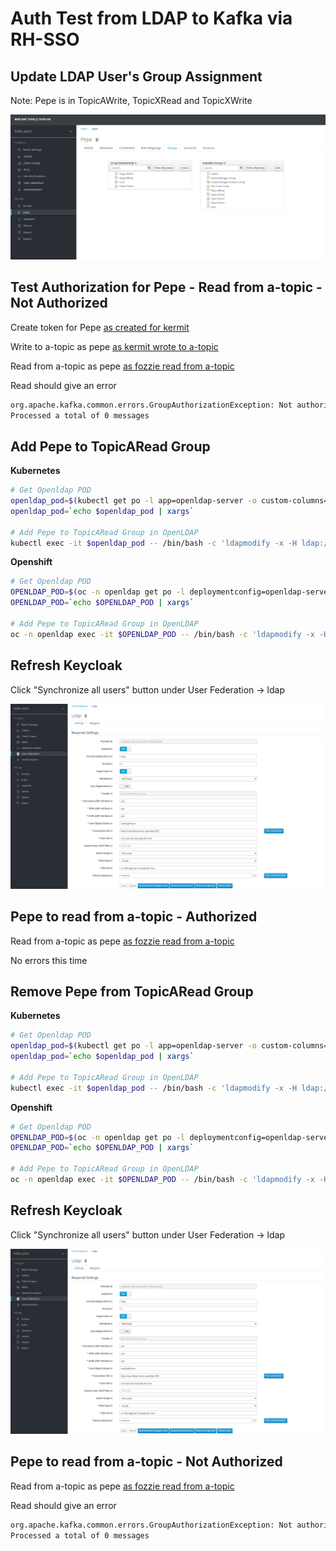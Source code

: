 # Auth Test from LDAP to Kafka via RH-SSO

## Update LDAP User's Group Assignment

Note: Pepe is in TopicAWrite, TopicXRead and TopicXWrite

![](assets/keycloak-setup-014.png)


## Test Authorization for Pepe - Read from a-topic - Not Authorized

Create token for Pepe [as created for kermit](KAFKA-OAUTH-TEST.md)

Write to a-topic as pepe [as kermit wrote to a-topic](KAFKA-OAUTH-TEST.md)

Read from a-topic as pepe [as fozzie read from a-topic](KAFKA-OAUTH-TEST.md)

Read should give an error 
```bash
org.apache.kafka.common.errors.GroupAuthorizationException: Not authorized to access group: a_consumer_group_001
Processed a total of 0 messages
```

## Add Pepe to TopicARead Group

**Kubernetes**

```bash
# Get Openldap POD
openldap_pod=$(kubectl get po -l app=openldap-server -o custom-columns=:metadata.name)
openldap_pod=`echo $openldap_pod | xargs`

# Add Pepe to TopicARead Group in OpenLDAP
kubectl exec -it $openldap_pod -- /bin/bash -c 'ldapmodify -x -H ldap://openldap-server.openldap:389 -D "cn=Manager,dc=example,dc=com" -w admin -f /tmp/add-pepe-to-read.ldif'


```

**Openshift**


```bash
# Get Openldap POD
OPENLDAP_POD=$(oc -n openldap get po -l deploymentconfig=openldap-server -o custom-columns=:metadata.name)
OPENLDAP_POD=`echo $OPENLDAP_POD | xargs`

# Add Pepe to TopicARead Group in OpenLDAP
oc -n openldap exec -it $OPENLDAP_POD -- /bin/bash -c 'ldapmodify -x -H ldap://openldap-server.openldap:389 -D "cn=Manager,dc=example,dc=com" -w admin -f /tmp/add-pepe-to-read.ldif'

```

## Refresh Keycloak

Click "Synchronize all users" button under User Federation -> ldap

![](assets/keycloak-setup-015.png)


## Pepe to read from a-topic  - Authorized
Read from a-topic as pepe [as fozzie read from a-topic](KAFKA-OAUTH-TEST.md)

No errors this time

## Remove Pepe from TopicARead Group

**Kubernetes**

```bash
# Get Openldap POD
openldap_pod=$(kubectl get po -l app=openldap-server -o custom-columns=:metadata.name)
openldap_pod=`echo $openldap_pod | xargs`

# Add Pepe to TopicARead Group in OpenLDAP
kubectl exec -it $openldap_pod -- /bin/bash -c 'ldapmodify -x -H ldap://openldap-server.openldap:389 -D "cn=Manager,dc=example,dc=com" -w admin -f /tmp/remove-pepe-from-read.ldif'


```

**Openshift**


```bash
# Get Openldap POD
OPENLDAP_POD=$(oc -n openldap get po -l deploymentconfig=openldap-server -o custom-columns=:metadata.name)
OPENLDAP_POD=`echo $OPENLDAP_POD | xargs`

# Add Pepe to TopicARead Group in OpenLDAP
oc -n openldap exec -it $OPENLDAP_POD -- /bin/bash -c 'ldapmodify -x -H ldap://openldap-server.openldap:389 -D "cn=Manager,dc=example,dc=com" -w admin -f /tmp/remove-pepe-from-read.ldif'

```

## Refresh Keycloak

Click "Synchronize all users" button under User Federation -> ldap

![](assets/keycloak-setup-015.png)


## Pepe to read from a-topic - Not Authorized 
Read from a-topic as pepe [as fozzie read from a-topic](KAFKA-OAUTH-TEST.md)

Read should give an error 
```bash
org.apache.kafka.common.errors.GroupAuthorizationException: Not authorized to access group: a_consumer_group_001
Processed a total of 0 messages
```


